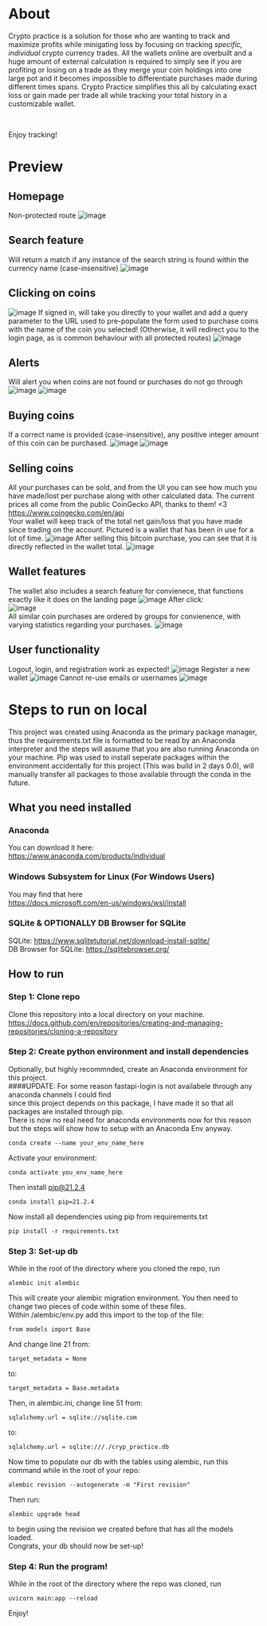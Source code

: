 # About
Crypto practice is a solution for those who are wanting to track and maximize profits while minigating loss by focusing on tracking _specific, individual_ crypto currency trades. All the wallets online are overbuilt and a huge amount of external calculation is required to simply see if you are profiting or losing on a trade as they merge your coin holdings into one large pot and it becomes impossible to differentiate purchases made during different times spans. Crypto Practice simplifies this all by calculating exact loss or gain made per trade all while tracking your total history in a customizable wallet.

<br />

Enjoy tracking!

# Preview
## Homepage
Non-protected route
![image](https://user-images.githubusercontent.com/73137447/155801709-91177fd1-22b3-4fde-b7e8-2c8078ecc170.png)
## Search feature
Will return a match if any instance of the search string is found within the currency name (case-insensitive)
![image](https://user-images.githubusercontent.com/73137447/155802940-e23aeae7-ac06-4a31-96de-047122e899e0.png)
## Clicking on coins
![image](https://user-images.githubusercontent.com/73137447/155803039-a96d74d5-e174-4b7f-bad9-679bcf4c3519.png)
If signed in, will take you directly to your wallet and add a query parameter to the URL used to pre-populate the form used to purchase coins with the name of the coin you selected! (Otherwise, it will redirect you to the login page, as is common behaviour with all protected routes)
![image](https://user-images.githubusercontent.com/73137447/155803059-fa235a8d-5f09-4d2e-8085-95db08d95f9a.png)
## Alerts 
Will alert you when coins are not found or purchases do not go through
![image](https://user-images.githubusercontent.com/73137447/155803156-109ab527-e756-418b-bc61-cf19d63dfcd0.png)
![image](https://user-images.githubusercontent.com/73137447/155803177-b039bee1-98ef-4880-83e2-095f1149fc37.png)
## Buying coins
If a correct name is provided (case-insensitive), any positive integer amount of this coin can be purchased.
![image](https://user-images.githubusercontent.com/73137447/155803725-a2f35b4a-82ae-4f49-beb4-2482ce3f659e.png)
![image](https://user-images.githubusercontent.com/73137447/155803763-ada04872-44a4-4ae0-aefd-3d2f6202bd34.png)
## Selling coins
All your purchases can be sold, and from the UI you can see how much you have made/lost per purchase along with other calculated data.
The current prices all come from the public CoinGecko API, thanks to them! <3 <br />
https://www.coingecko.com/en/api
<br />
Your wallet will keep track of the total net gain/loss that you have made since trading on the account. Pictured is a wallet that has been in use for a lot of time.
![image](https://user-images.githubusercontent.com/73137447/155804702-3a1c3fd8-75f9-4b82-80e6-38ffa262a114.png)
After selling this bitcoin purchase, you can see that it is directly reflected in the wallet total.
![image](https://user-images.githubusercontent.com/73137447/155804722-81690e5f-d4d4-44b3-b782-9b96013d47a6.png)
## Wallet features
The wallet also includes a search feature for convienece, that functions exactly like it does on the landing page
![image](https://user-images.githubusercontent.com/73137447/155804953-34b76e69-d45e-4df2-8098-f6b2a08d62a7.png)
After click: <br />
![image](https://user-images.githubusercontent.com/73137447/155804978-81b09461-5996-4a81-94d4-a0a7cd43246b.png)
<br />
All similar coin purchases are ordered by groups for convienence, with varying statistics regarding your purchases.
![image](https://user-images.githubusercontent.com/73137447/155805085-e136fa09-75e1-4944-9e21-12a89b38f1e1.png)
## User functionality
Logout, login, and registration work as expected!
![image](https://user-images.githubusercontent.com/73137447/155805162-5274ee1c-3d9f-43a1-b82d-2268ebaf2f7c.png)
Register a new wallet
![image](https://user-images.githubusercontent.com/73137447/155805200-aff98631-c41d-4684-82b5-9edafdaf881f.png)
Cannot re-use emails or usernames
![image](https://user-images.githubusercontent.com/73137447/155805269-092ab7ce-d04a-43d5-9b42-c127a650a9ed.png)
 

# Steps to run on local
This project was created using Anaconda as the primary package manager, thus the requirements.txt file is formatted to be read by an Anaconda interpreter and the steps will assume that you are also running Anaconda on your machine. Pip was used to install seperate packages within the environment accidentally for this project (This was build in 2 days 0.0), will manually transfer all packages to those available through the conda in the future.
## What you need installed
### Anaconda
You can download it here: <br />
https://www.anaconda.com/products/individual
### Windows Subsystem for Linux (For Windows Users)
You may find that here <br />
https://docs.microsoft.com/en-us/windows/wsl/install
### SQLite & OPTIONALLY DB Browser for SQLite
SQLite: https://www.sqlitetutorial.net/download-install-sqlite/
<br/>
DB Browser for SQLite: https://sqlitebrowser.org/

## How to run
### Step 1: Clone repo
Clone this repository into a local directory on your machine. <br />
https://docs.github.com/en/repositories/creating-and-managing-repositories/cloning-a-repository
<br />
### Step 2: Create python environment and install dependencies
Optionally, but highly recommnded, create an Anaconda environment for this project. <br/>
####UPDATE: For some reason fastapi-login is not availabele through any anaconda channels I could find<br/>
since this project depends on this package, I have made it so that all packages are installed through pip. <br/>
There is now no real need for anaconda environments now for this reason but the steps will show how to setup with an Anaconda Env anyway.
<br/>
```
conda create --name your_env_name_here
```
Activate your environment:
```
conda activate you_env_name_here
```
Then install pip@21.2.4 <br />
```
conda install pip=21.2.4
```
Now install all dependencies using pip from requirements.txt
```
pip install -r requirements.txt
```
### Step 3: Set-up db
While in the root of the directory where you cloned the repo, run
```
alembic init alembic
```
This will create your alembic migration environment. You then need to change two pieces of code within some of these files.
<br />
Within /alembic/env.py add this import to the top of the file:
```
from models import Base
```
And change line 21 from:
```
target_metadata = None
```
to:
```
target_metadata = Base.metadata
```
Then, in alembic.ini, change line 51 from:
```
sqlalchemy.url = sqlite://sqlite.com
```
to:
```
sqlalchemy.url = sqlite:///./cryp_practice.db
```
Now time to populate our db with the tables using alembic, run this command while in the root of your repo:
```
alembic revision --autogenerate -m "First revision"
```
Then run:
```
alembic upgrade head
```
to begin using the revision we created before that has all the models loaded.
<br/>
Congrats, your db should now be set-up!
### Step 4: Run the program!
While in the root of the directory where the repo was cloned, run 
```
uvicorn main:app --reload
```
Enjoy!
